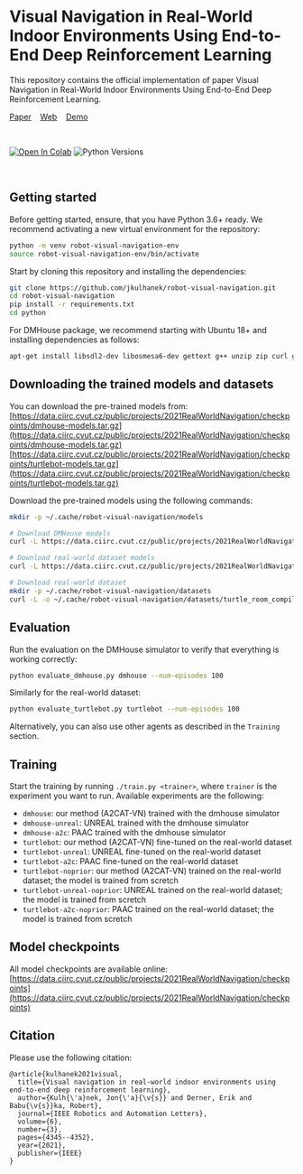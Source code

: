# Visual Navigation in Real-World Indoor Environments Using End-to-End Deep Reinforcement Learning
This repository contains the official implementation of paper Visual Navigation in Real-World Indoor Environments Using End-to-End Deep Reinforcement Learning.

[Paper](https://arxiv.org/pdf/2010.10903.pdf)&nbsp;&nbsp;&nbsp;
[Web](https://jkulhanek.github.io/robot-visual-navigation/)&nbsp;&nbsp;&nbsp;
[Demo](https://colab.research.google.com/github/jkulhanek/robot-visual-navigation/blob/master/notebooks/robot-visual-navigation-playground.ipynb)
 
<br>

[![Open In Colab](https://colab.research.google.com/assets/colab-badge.svg?style=for-the-badge)](https://colab.research.google.com/github/jkulhanek/robot-visual-navigation/blob/master/notebooks/robot-visual-navigation-playground.ipynb)
![Python Versions](https://img.shields.io/badge/Python-3.6%20%7C%203.7%20%7C%203.8%20%7C%203.9-blue)

<br>

## Getting started
Before getting started, ensure, that you have Python 3.6+ ready.
We recommend activating a new virtual environment for the repository:
```bash
python -m venv robot-visual-navigation-env
source robot-visual-navigation-env/bin/activate
```

Start by cloning this repository and installing the dependencies:
```bash
git clone https://github.com/jkulhanek/robot-visual-navigation.git
cd robot-visual-navigation
pip install -r requirements.txt
cd python
```

For DMHouse package, we recommend starting with Ubuntu 18+ and installing dependencies as follows:
```bash
apt-get install libsdl2-dev libosmesa6-dev gettext g++ unzip zip curl gnupg libstdc++6
```


## Downloading the trained models and datasets
You can download the pre-trained models from:
[https://data.ciirc.cvut.cz/public/projects/2021RealWorldNavigation/checkpoints/dmhouse-models.tar.gz](https://data.ciirc.cvut.cz/public/projects/2021RealWorldNavigation/checkpoints/dmhouse-models.tar.gz)
[https://data.ciirc.cvut.cz/public/projects/2021RealWorldNavigation/checkpoints/turtlebot-models.tar.gz](https://data.ciirc.cvut.cz/public/projects/2021RealWorldNavigation/checkpoints/turtlebot-models.tar.gz)


Download the pre-trained models using the following commands:
```bash
mkdir -p ~/.cache/robot-visual-navigation/models

# Download DMHouse models
curl -L https://data.ciirc.cvut.cz/public/projects/2021RealWorldNavigation/checkpoints/dmhouse-models.tar.gz | tar -xz -C ~/.cache/robot-visual-navigation/models

# Download real-world dataset models
curl -L https://data.ciirc.cvut.cz/public/projects/2021RealWorldNavigation/checkpoints/turtlebot-models.tar.gz | tar -xz -C ~/.cache/robot-visual-navigation/models

# Download real-world dataset
mkdir -p ~/.cache/robot-visual-navigation/datasets
curl -L -o ~/.cache/robot-visual-navigation/datasets/turtle_room_compiled.hdf5 https://data.ciirc.cvut.cz/public/projects/2021RealWorldNavigation/datasets/turtle_room_compiled.hdf5
```

## Evaluation
Run the evaluation on the DMHouse simulator to verify that everything is working correctly:
```bash
python evaluate_dmhouse.py dmhouse --num-episodes 100
```

Similarly for the real-world dataset:
```bash
python evaluate_turtlebot.py turtlebot --num-episodes 100
```

Alternatively, you can also use other agents as described in the `Training` section.

## Training
Start the training by running `./train.py <trainer>`, where `trainer` is the experiment you want to run. Available experiments are the following:
- `dmhouse`: our method (A2CAT-VN) trained with the dmhouse simulator
- `dmhouse-unreal`: UNREAL trained with the dmhouse simulator
- `dmhouse-a2c`: PAAC trained with the dmhouse simulator
- `turtlebot`: our method (A2CAT-VN) fine-tuned on the real-world dataset
- `turtlebot-unreal`: UNREAL fine-tuned on the real-world dataset
- `turtlebot-a2c`: PAAC fine-tuned on the real-world dataset
- `turtlebot-noprior`: our method (A2CAT-VN) trained on the real-world dataset; the model is trained from scretch
- `turtlebot-unreal-noprior`: UNREAL trained on the real-world dataset; the model is trained from scretch
- `turtlebot-a2c-noprior`: PAAC trained on the real-world dataset; the model is trained from scretch

## Model checkpoints
All model checkpoints are available online:<br>
[https://data.ciirc.cvut.cz/public/projects/2021RealWorldNavigation/checkpoints](https://data.ciirc.cvut.cz/public/projects/2021RealWorldNavigation/checkpoints)

## Citation
Please use the following citation:
```
@article{kulhanek2021visual,
  title={Visual navigation in real-world indoor environments using end-to-end deep reinforcement learning},
  author={Kulh{\'a}nek, Jon{\'a}{\v{s}} and Derner, Erik and Babu{\v{s}}ka, Robert},
  journal={IEEE Robotics and Automation Letters},
  volume={6},
  number={3},
  pages={4345--4352},
  year={2021},
  publisher={IEEE}
}
```
